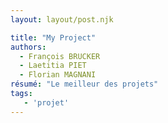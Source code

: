 ```yaml
---
layout: layout/post.njk

title: "My Project"
authors:
  - François BRUCKER
  - Laetitia PIET
  - Florian MAGNANI
résumé: "Le meilleur des projets"
tags: 
   - 'projet'
---
```

